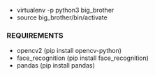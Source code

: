 - virtualenv -p python3 big_brother
- source big_brother/bin/activate

### REQUIREMENTS
- opencv2 (pip install opencv-python)
- face_recognition (pip install face_recognition)
- pandas (pip install pandas)
